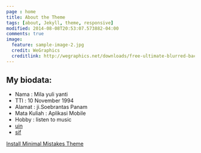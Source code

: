 ```yaml
---
page : home
title: About the Theme
tags: [about, Jekyll, theme, responsive]
modified: 2014-08-08T20:53:07.573882-04:00
comments: true
image:
  feature: sample-image-2.jpg
  credit: WeGraphics
  creditlink: http://wegraphics.net/downloads/free-ultimate-blurred-background-pack/
---
```




## My biodata:

* Nama : Mila yuli yanti
* TTl : 10 November 1994
* Alamat : ji.Soebrantas Panam
* Mata Kuliah : Aplikasi Mobile
* Hobby : listen to music
* [uin](http://uin-suska.ac.id)
* [sif](http://sif.uin-suska.ac.id)

<a markdown="0" href="{{ site.url }}/theme-setup" class="btn">Install Minimal Mistakes Theme</a>
